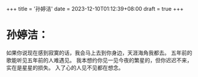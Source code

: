 +++
title = '孙婷洁'
date = 2023-12-10T01:12:39+08:00
draft = true
+++
# 孙婷洁：
如果你说现在感到寂寞的话，我会马上去到你身边，天涯海角我都去。
五年前的歌能听见五年前的人难遇见。
我本想约你见一见今夜的繁星的，但你迟迟不来，实在是星星的损失。
入了心的人见不见都在想念。